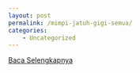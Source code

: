 ```yaml
---
layout: post
permalink: /mimpi-jatuh-gigi-semua/
categories:
    - Uncategorized
---
```


[Baca Selengkapnya](/06)